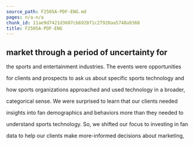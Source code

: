 ```yaml
---
source_path: F2505A-PDF-ENG.md
pages: n/a-n/a
chunk_id: 11ae9d7421d3607cb6928f1c27920aa5748a9368
title: F2505A-PDF-ENG
---
```

## market through a period of uncertainty for

the sports and entertainment industries. The events were opportunities

for clients and prospects to ask us about specific sports technology and

how sports organizations approached and used technology in a broader,

categorical sense. We were surprised to learn that our clients needed

insights into fan demographics and behaviors more than they needed to

understand sports technology. So, we shifted our focus to investing in fan

data to help our clients make more-informed decisions about marketing,
